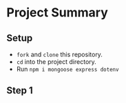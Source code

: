 # Project Summary

## Setup

- `fork` and `clone` this repository.
- `cd` into the project directory.
- Run `npm i mongoose express dotenv`

## Step 1
